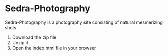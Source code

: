 # Sedra-Photography
Sedra-Photography is a photography site consisting of natural mesmerizing shots.
 1. Download the zip file
 2. Unzip it
 3. Open the index.html file in your browser
